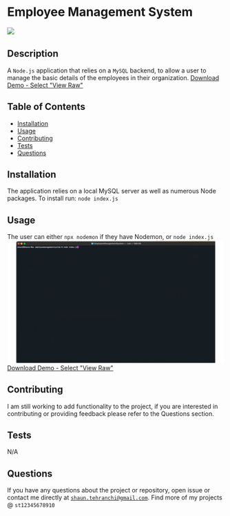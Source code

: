 # Employee Management System
<img src="https://img.shields.io/badge/License-MIT-blue.svg">

## Description
A <code>Node.js</code> application that relies on a <code>MySQL</code> backend, to allow a user to manage the basic details of the employees in their organization.  [Download Demo - Select "View Raw"](./employeemsdemo.mp4)

## Table of Contents
- [Installation](#installation)
- [Usage](#usage)
- [Contributing](#contributing)
- [Tests](#tests)
- [Questions](#questions)
## Installation
The application relies on a local MySQL server as well as numerous Node packages. To install run: <code>node index.js</code>
## Usage
 The user can either <code>npx nodemon</code> if they have Nodemon, or <code>node index.js</code>
 ![Alt Text](./employeemsdemo.gif)
 [Download Demo - Select "View Raw"](./employeemsdemo.mp4)
## Contributing
 I am still working to add functionality to the project, if you are interested in contributing or providing feedback please refer to the Questions section.
## Tests
 N/A
## Questions
If you have any questions about the project or repository, open issue or contact me directly at <code>shaun.tehranchi@gmail.com</code>. Find more of my projects @ <code>st12345678910</code>
    
